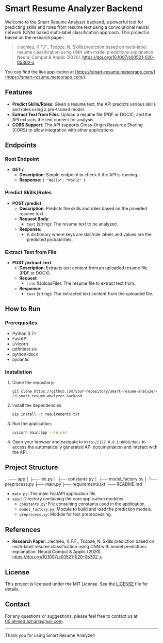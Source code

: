 # Smart Resume Analyzer Backend

Welcome to the Smart Resume Analyzer backend, a powerful tool for predicting skills and roles from resume text using a convolutional neural network (CNN) based multi-label classification approach. This project is based on the research paper:

> Jiechieu, K.F.F., Tsopze, N. Skills prediction based on multi-label resume classification using CNN with model predictions explanation. Neural Comput & Applic (2020). https://doi.org/10.1007/s00521-020-05302-x

You can find the live application at [https://smart-resume.meteorapp.com/](https://smart-resume.meteorapp.com/).

## Features

- **Predict Skills/Roles**: Given a resume text, the API predicts various skills and roles using a pre-trained model.
- **Extract Text from Files**: Upload a resume file (PDF or DOCX), and the API extracts the text content for analysis.
- **CORS Support**: The API supports Cross-Origin Resource Sharing (CORS) to allow integration with other applications.

## Endpoints

### Root Endpoint

- **GET /**
  - **Description**: Simple endpoint to check if the API is running.
  - **Response**: `{ "Hello": "World" }`

### Predict Skills/Roles

- **POST /predict**
  - **Description**: Predicts the skills and roles based on the provided resume text.
  - **Request Body**: 
    - `text` (string): The resume text to be analyzed.
  - **Response**:
    - A dictionary where keys are skill/role labels and values are the predicted probabilities.

### Extract Text from File

- **POST /extract-text**
  - **Description**: Extracts text content from an uploaded resume file (PDF or DOCX).
  - **Request**:
    - `file` (UploadFile): The resume file to extract text from.
  - **Response**:
    - `text` (string): The extracted text content from the uploaded file.

## How to Run

### Prerequisites

- Python 3.7+
- FastAPI
- Uvicorn
- pdfminer.six
- python-docx
- pydantic

### Installation

1. Clone the repository:
    ```bash
    git clone https://github.com/your-repository/smart-resume-analyzer-backend.git
    cd smart-resume-analyzer-backend
    ```

2. Install the dependencies:
    ```bash
    pip install -r requirements.txt
    ```

3. Run the application:
    ```bash
    uvicorn main:app --reload
    ```

4. Open your browser and navigate to `http://127.0.0.1:8000/docs` to access the automatically generated API documentation and interact with the API.

## Project Structure

.
├── app
│ ├── init.py
│ ├── constants.py
│ ├── model_factory.py
│ └── preprocess.py
├── main.py
├── requirements.txt
└── README.md

- `main.py`: The main FastAPI application file.
- `app/`: Directory containing the core application modules.
  - `constants.py`: File containing constants used in the application.
  - `model_factory.py`: Module to build and load the prediction models.
  - `preprocess.py`: Module for text preprocessing.

## References

- **Research Paper**: Jiechieu, K.F.F., Tsopze, N. Skills prediction based on multi-label resume classification using CNN with model predictions explanation. Neural Comput & Applic (2020). https://doi.org/10.1007/s00521-020-05302-x

## License

This project is licensed under the MIT License. See the [LICENSE](LICENSE) file for details.

## Contact

For any questions or suggestions, please feel free to contact us at [00.ahmed.azhar@gmail.com](mailto:00.ahmed.azhar@gmail.com).

---

Thank you for using Smart Resume Analyzer!

